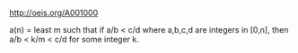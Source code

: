 http://oeis.org/A001000

a(n) = least m such that if a/b < c/d where a,b,c,d are integers in [0,n], then a/b < k/m < c/d for some integer k.
